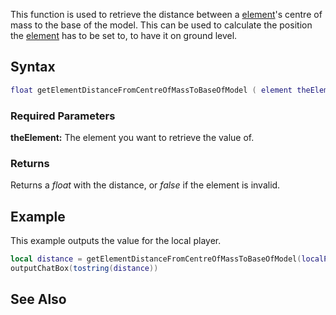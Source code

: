 This function is used to retrieve the distance between a [element](/docs/element.md "wikilink")'s centre of mass to the base of the model. This can be used to calculate the position the [element](/docs/element.md "wikilink") has to be set to, to have it on ground level.

Syntax
------

``` lua
float getElementDistanceFromCentreOfMassToBaseOfModel ( element theElement )
```

### Required Parameters

**theElement:** The element you want to retrieve the value of.

### Returns

Returns a *float* with the distance, or *false* if the element is invalid.

Example
-------

This example outputs the value for the local player.

``` lua
local distance = getElementDistanceFromCentreOfMassToBaseOfModel(localPlayer)
outputChatBox(tostring(distance))
```

See Also
--------
